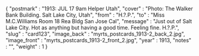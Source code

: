 {
  "postmark" : "1913: JUL 17 9am Helper Utah",
  "cover" : "Photo: The Walker Bank Building. Salt Lake City, Utah",
  "from" : "H.?.P.",
  "to" : "Miss M.C.Williams Room 18 Rea Bldg San Jose Cal",
  "message" : "Just out of Salt Lake City. Hot as anything but having a good time. Feeling fine. H.?.P.",
  "slug" : "card123",
  "image_back" : "myrts_postcards_1913-2_back_2.jpg",
  "image_front" : "myrts_postcards_1913-2_front_2.jpg",
  "year" : 1913,
  "notes" : "",
  "weight" : 1
}
